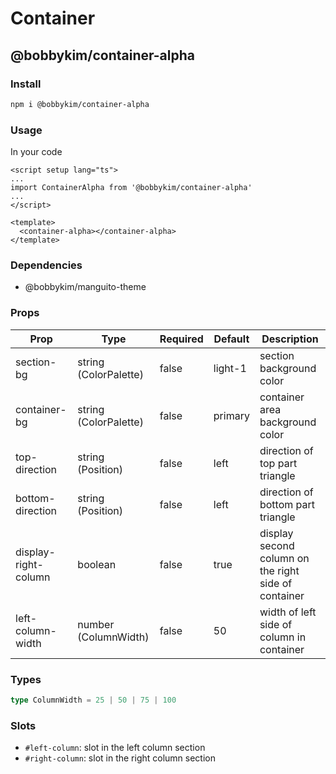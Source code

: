 # Container

## @bobbykim/container-alpha

### Install

```sh
npm i @bobbykim/container-alpha
```

### Usage

In your code

```vue
<script setup lang="ts">
...
import ContainerAlpha from '@bobbykim/container-alpha'
...
</script>

<template>
  <container-alpha></container-alpha>
</template>
```

### Dependencies

- @bobbykim/manguito-theme

### Props

| Prop                 | Type                  | Required | Default | Description                                          |
| -------------------- | --------------------- | -------- | ------- | ---------------------------------------------------- |
| section-bg           | string (ColorPalette) | false    | light-1 | section background color                             |
| container-bg         | string (ColorPalette) | false    | primary | container area background color                      |
| top-direction        | string (Position)     | false    | left    | direction of top part triangle                       |
| bottom-direction     | string (Position)     | false    | left    | direction of bottom part triangle                    |
| display-right-column | boolean               | false    | true    | display second column on the right side of container |
| left-column-width    | number (ColumnWidth)  | false    | 50      | width of left side of column in container            |

### Types

```ts
type ColumnWidth = 25 | 50 | 75 | 100
```

### Slots

- `#left-column`: slot in the left column section
- `#right-column`: slot in the right column section
